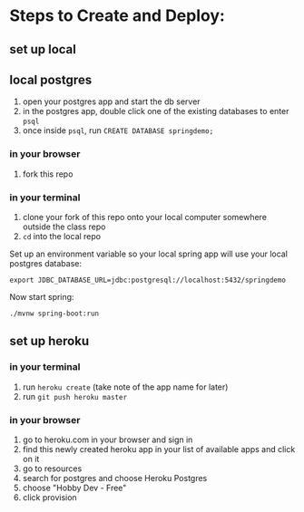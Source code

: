 # Steps to Create and Deploy:

## set up local

## local postgres

1. open your postgres app and start the db server
1. in the postgres app, double click one of the existing databases to enter `psql`
1. once inside `psql`, run `CREATE DATABASE springdemo;`

### in your browser

1. fork this repo

### in your terminal

1. clone your fork of this repo onto your local computer somewhere outside the class repo
1. `cd` into the local repo

Set up an environment variable so your local spring app will use your local postgres database:

```
export JDBC_DATABASE_URL=jdbc:postgresql://localhost:5432/springdemo
```

Now start spring:

```
./mvnw spring-boot:run
```

## set up heroku

### in your terminal

1. run `heroku create` (take note of the app name for later)
1. run `git push heroku master`

### in your browser

1. go to heroku.com in your browser and sign in
1. find this newly created heroku app in your list of available apps and click on it
1. go to resources
1. search for postgres and choose Heroku Postgres
1. choose "Hobby Dev - Free"
1. click provision

